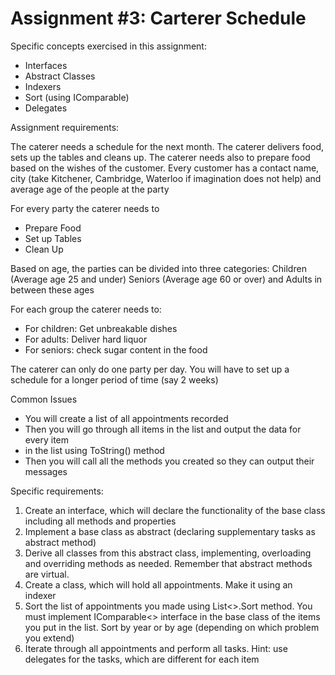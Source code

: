 # Assignment #3: Carterer Schedule

Specific concepts exercised in this assignment:

* Interfaces
* Abstract Classes
* Indexers
* Sort (using IComparable)
* Delegates

Assignment requirements:

The caterer needs a schedule for the next month. The caterer delivers food, sets up the tables and cleans up. The caterer needs also to prepare food based on the wishes of the customer. Every customer has a contact name, city (take Kitchener, Cambridge, Waterloo if imagination does not help) and average age of the people at the party

For every party the caterer needs to

* Prepare Food
* Set up Tables
* Clean Up

Based on age, the parties can be divided into three categories:
Children (Average age 25 and under)
Seniors (Average age 60 or over) and
Adults in between these ages

For each group the caterer needs to:

* For children: Get unbreakable dishes
* For adults: Deliver hard liquor
* For seniors: check sugar content in the food

The caterer can only do one party per day. You will have to set up a schedule for a longer period of time (say 2 weeks)

Common Issues

* You will create a list of all appointments recorded
* Then you will go through all items in the list and output the data for every item
* in the list using ToString() method
* Then you will call all the methods you created so they can output their messages

Specific requirements:

1. Create an interface, which will declare the functionality of the base class including all methods and properties
2. Implement a base class as abstract (declaring supplementary tasks as abstract method)
3. Derive all classes from this abstract class, implementing, overloading and overriding methods as needed. Remember that abstract methods are virtual.
4. Create a class, which will hold all appointments. Make it using an indexer
5. Sort the list of appointments you made using List<>.Sort method. You must implement IComparable<> interface in the base class of the items you put in the list. Sort by year or by age (depending on which problem you extend)
6. Iterate through all appointments and perform all tasks. Hint: use delegates for the tasks, which are different for each item

